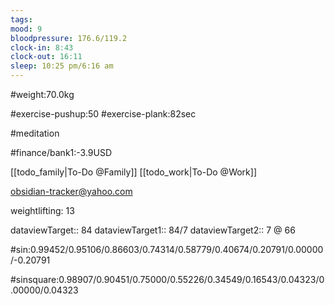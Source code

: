 ```yaml
---
tags: 
mood: 9
bloodpressure: 176.6/119.2
clock-in: 8:43
clock-out: 16:11
sleep: 10:25 pm/6:16 am
---
```


#weight:70.0kg

#exercise-pushup:50
#exercise-plank:82sec

#meditation



#finance/bank1:-3.9USD

[[todo_family|To-Do @Family]]
[[todo_work|To-Do @Work]]

obsidian-tracker@yahoo.com

weightlifting: 13

dataviewTarget:: 84
dataviewTarget1:: 84/7
dataviewTarget2:: 7 @ 66

#sin:0.99452/0.95106/0.86603/0.74314/0.58779/0.40674/0.20791/0.00000/-0.20791

#sinsquare:0.98907/0.90451/0.75000/0.55226/0.34549/0.16543/0.04323/0.00000/0.04323

